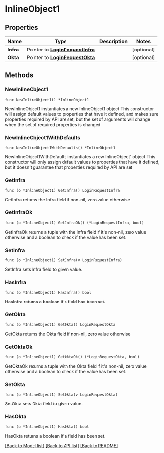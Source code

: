 # InlineObject1

## Properties

Name | Type | Description | Notes
------------ | ------------- | ------------- | -------------
**Infra** | Pointer to [**LoginRequestInfra**](LoginRequestInfra.md) |  | [optional] 
**Okta** | Pointer to [**LoginRequestOkta**](LoginRequestOkta.md) |  | [optional] 

## Methods

### NewInlineObject1

`func NewInlineObject1() *InlineObject1`

NewInlineObject1 instantiates a new InlineObject1 object
This constructor will assign default values to properties that have it defined,
and makes sure properties required by API are set, but the set of arguments
will change when the set of required properties is changed

### NewInlineObject1WithDefaults

`func NewInlineObject1WithDefaults() *InlineObject1`

NewInlineObject1WithDefaults instantiates a new InlineObject1 object
This constructor will only assign default values to properties that have it defined,
but it doesn't guarantee that properties required by API are set

### GetInfra

`func (o *InlineObject1) GetInfra() LoginRequestInfra`

GetInfra returns the Infra field if non-nil, zero value otherwise.

### GetInfraOk

`func (o *InlineObject1) GetInfraOk() (*LoginRequestInfra, bool)`

GetInfraOk returns a tuple with the Infra field if it's non-nil, zero value otherwise
and a boolean to check if the value has been set.

### SetInfra

`func (o *InlineObject1) SetInfra(v LoginRequestInfra)`

SetInfra sets Infra field to given value.

### HasInfra

`func (o *InlineObject1) HasInfra() bool`

HasInfra returns a boolean if a field has been set.

### GetOkta

`func (o *InlineObject1) GetOkta() LoginRequestOkta`

GetOkta returns the Okta field if non-nil, zero value otherwise.

### GetOktaOk

`func (o *InlineObject1) GetOktaOk() (*LoginRequestOkta, bool)`

GetOktaOk returns a tuple with the Okta field if it's non-nil, zero value otherwise
and a boolean to check if the value has been set.

### SetOkta

`func (o *InlineObject1) SetOkta(v LoginRequestOkta)`

SetOkta sets Okta field to given value.

### HasOkta

`func (o *InlineObject1) HasOkta() bool`

HasOkta returns a boolean if a field has been set.


[[Back to Model list]](../README.md#documentation-for-models) [[Back to API list]](../README.md#documentation-for-api-endpoints) [[Back to README]](../README.md)


